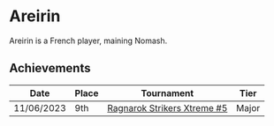 # Areirin

Areirin is a French player, maining Nomash.

## Achievements

|Date|Place|Tournament|Tier|
|-|-|-|-|
| 11/06/2023 | 9th | [Ragnarok Strikers Xtreme #5](../../tournaments/ragna/ragnax5.md) | Major |

